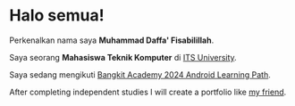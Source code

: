 # Halo semua! 

Perkenalkan nama saya **Muhammad Daffa' Fisabilillah**.<br>

Saya seorang **Mahasiswa Teknik Komputer** di [ITS University](https://www.its.ac.id/).<br>

Saya sedang mengikuti [Bangkit Academy 2024 Android Learning Path](https://kampusmerdeka.kemdikbud.go.id/program/studi-independen/browse/5bdeace0-0e53-4f72-ba4b-0ee9b1779f56/4bfcd8cc-6195-11ee-a110-167f9ce5033b).<br> 

After completing independent studies I will create a portfolio like [my friend](https://github.com/dimasmds#hi--im-dimas).<br>
